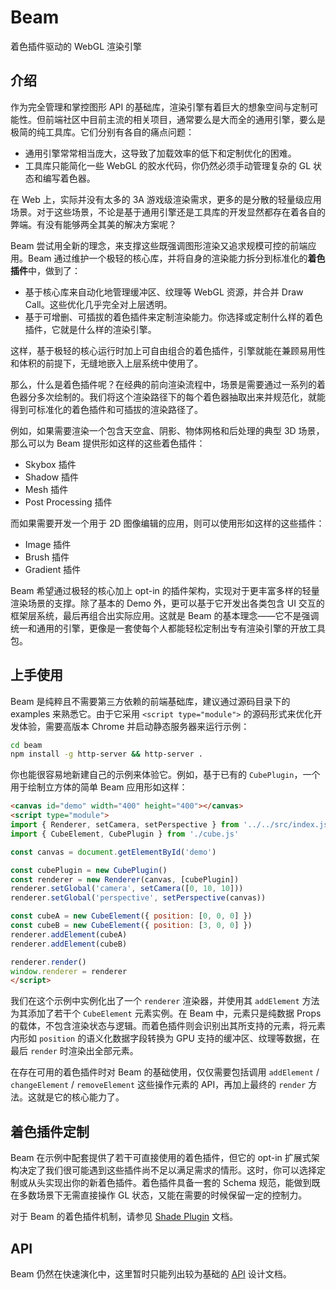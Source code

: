 # Beam
着色插件驱动的 WebGL 渲染引擎


## 介绍
作为完全管理和掌控图形 API 的基础库，渲染引擎有着巨大的想象空间与定制可能性。但前端社区中目前主流的相关项目，通常要么是大而全的通用引擎，要么是极简的纯工具库。它们分别有各自的痛点问题：

* 通用引擎常常相当庞大，这导致了加载效率的低下和定制优化的困难。
* 工具库只能简化一些 WebGL 的胶水代码，你仍然必须手动管理复杂的 GL 状态和编写着色器。

在 Web 上，实际并没有太多的 3A 游戏级渲染需求，更多的是分散的轻量级应用场景。对于这些场景，不论是基于通用引擎还是工具库的开发显然都存在着各自的弊端。有没有能够两全其美的解决方案呢？

Beam 尝试用全新的理念，来支撑这些既强调图形渲染又追求规模可控的前端应用。Beam 通过维护一个极轻的核心库，并将自身的渲染能力拆分到标准化的**着色插件**中，做到了：

* 基于核心库来自动化地管理缓冲区、纹理等 WebGL 资源，并合并 Draw Call。这些优化几乎完全对上层透明。
* 基于可增删、可插拔的着色插件来定制渲染能力。你选择或定制什么样的着色插件，它就是什么样的渲染引擎。

这样，基于极轻的核心运行时加上可自由组合的着色插件，引擎就能在兼顾易用性和体积的前提下，无缝地嵌入上层系统中使用了。

那么，什么是着色插件呢？在经典的前向渲染流程中，场景是需要通过一系列的着色器分多次绘制的。我们将这个渲染路径下的每个着色器抽取出来并规范化，就能得到可标准化的着色插件和可插拔的渲染路径了。

例如，如果需要渲染一个包含天空盒、阴影、物体网格和后处理的典型 3D 场景，那么可以为 Beam 提供形如这样的这些着色插件：

* Skybox 插件
* Shadow 插件
* Mesh 插件
* Post Processing 插件

而如果需要开发一个用于 2D 图像编辑的应用，则可以使用形如这样的这些插件：

* Image 插件
* Brush 插件
* Gradient 插件

Beam 希望通过极轻的核心加上 opt-in 的插件架构，实现对于更丰富多样的轻量渲染场景的支撑。除了基本的 Demo 外，更可以基于它开发出各类包含 UI 交互的框架层系统，最后再组合出实际应用。这就是 Beam 的基本理念——它不是强调统一和通用的引擎，更像是一套使每个人都能轻松定制出专有渲染引擎的开放工具包。


## 上手使用
Beam 是纯粹且不需要第三方依赖的前端基础库，建议通过源码目录下的 examples 来熟悉它。由于它采用 `<script type="module">` 的源码形式来优化开发体验，需要高版本 Chrome 并启动静态服务器来运行示例：

``` bash
cd beam
npm install -g http-server && http-server .
```

你也能很容易地新建自己的示例来体验它。例如，基于已有的 `CubePlugin`，一个用于绘制立方体的简单 Beam 应用形如这样：

``` html
<canvas id="demo" width="400" height="400"></canvas>
<script type="module">
import { Renderer, setCamera, setPerspective } from '../../src/index.js'
import { CubeElement, CubePlugin } from './cube.js'

const canvas = document.getElementById('demo')

const cubePlugin = new CubePlugin()
const renderer = new Renderer(canvas, [cubePlugin])
renderer.setGlobal('camera', setCamera([0, 10, 10]))
renderer.setGlobal('perspective', setPerspective(canvas))

const cubeA = new CubeElement({ position: [0, 0, 0] })
const cubeB = new CubeElement({ position: [3, 0, 0] })
renderer.addElement(cubeA)
renderer.addElement(cubeB)

renderer.render()
window.renderer = renderer
</script>
```

我们在这个示例中实例化出了一个 `renderer` 渲染器，并使用其 `addElement` 方法为其添加了若干个 `CubeElement` 元素实例。在 Beam 中，元素只是纯数据 Props 的载体，不包含渲染状态与逻辑。而着色插件则会识别出其所支持的元素，将元素内形如 `position` 的语义化数据字段转换为 GPU 支持的缓冲区、纹理等数据，在最后 `render` 时渲染出全部元素。

在存在可用的着色插件时对 Beam 的基础使用，仅仅需要包括调用 `addElement` / `changeElement` / `removeElement` 这些操作元素的 API，再加上最终的 `render` 方法。这就是它的核心能力了。


## 着色插件定制
Beam 在示例中配套提供了若干可直接使用的着色插件，但它的 opt-in 扩展式架构决定了我们很可能遇到这些插件尚不足以满足需求的情形。这时，你可以选择定制或从头实现出你的新着色插件。着色插件具备一套的 Schema 规范，能做到既在多数场景下无需直接操作 GL 状态，又能在需要的时候保留一定的控制力。

对于 Beam 的着色插件机制，请参见 [Shade Plugin](./docs/shade-plugin.md) 文档。


## API
Beam 仍然在快速演化中，这里暂时只能列出较为基础的 [API](./docs/api.md) 设计文档。
